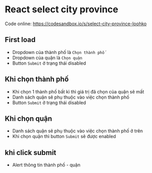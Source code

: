 # React select city province
Code online: https://codesandbox.io/s/select-city-province-loohko

## First load
  - Dropdown của thành phố là `Chọn thành phố`
  - Dropdown của quận là `Chọn quận`
  - Button `Submit` ở trạng thái disabled

## Khi chọn thành phố
  - Khi chọn 1 thành phố bất kì thì giá trị đã chọn của quận sẽ mất
  - Danh sách quận sẽ phụ thuộc vào việc chọn thành phố
  - Button `Submit` ở trạng thái disabled

## Khi chọn quận
  - Danh sách quận sẽ phụ thuộc vào việc chọn thành phố ở trên
  - Khi chọn quận thì button `Submit` sẽ được enabled

## khi click submit
  - Alert thông tin thành phố - quận